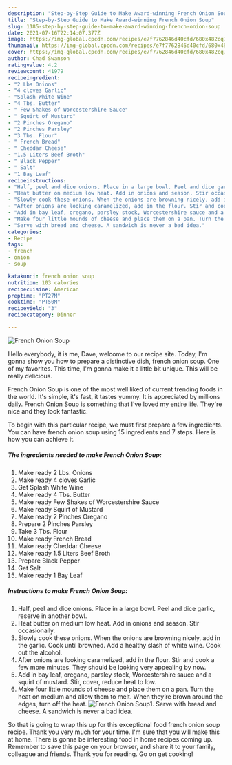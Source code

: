 ```yaml
---
description: "Step-by-Step Guide to Make Award-winning French Onion Soup"
title: "Step-by-Step Guide to Make Award-winning French Onion Soup"
slug: 1185-step-by-step-guide-to-make-award-winning-french-onion-soup
date: 2021-07-16T22:14:07.377Z
image: https://img-global.cpcdn.com/recipes/e7f7762846d40cfd/680x482cq70/french-onion-soup-recipe-main-photo.jpg
thumbnail: https://img-global.cpcdn.com/recipes/e7f7762846d40cfd/680x482cq70/french-onion-soup-recipe-main-photo.jpg
cover: https://img-global.cpcdn.com/recipes/e7f7762846d40cfd/680x482cq70/french-onion-soup-recipe-main-photo.jpg
author: Chad Swanson
ratingvalue: 4.2
reviewcount: 41979
recipeingredient:
- "2 Lbs Onions"
- "4 cloves Garlic"
- "Splash White Wine"
- "4 Tbs. Butter"
- " Few Shakes of Worcestershire Sauce"
- " Squirt of Mustard"
- "2 Pinches Oregano"
- "2 Pinches Parsley"
- "3 Tbs. Flour"
- " French Bread"
- " Cheddar Cheese"
- "1.5 Liters Beef Broth"
- " Black Pepper"
- " Salt"
- "1 Bay Leaf"
recipeinstructions:
- "Half, peel and dice onions. Place in a large bowl. Peel and dice garlic, reserve in another bowl."
- "Heat butter on medium low heat. Add in onions and season. Stir occasionally."
- "Slowly cook these onions. When the onions are browning nicely, add in the garlic. Cook until browned. Add a healthy slash of white wine. Cook out the alcohol."
- "After onions are looking caramelized, add in the flour. Stir and cook a few more minutes. They should be looking very appealing by now."
- "Add in bay leaf, oregano, parsley stock, Worcestershire sauce and a squirt of mustard. Stir, cover, reduce heat to low."
- "Make four little mounds of cheese and place them on a pan. Turn the heat on medium and allow them to melt. When they’re brown around the edges, turn off the heat."
- "Serve with bread and cheese. A sandwich is never a bad idea."
categories:
- Recipe
tags:
- french
- onion
- soup

katakunci: french onion soup 
nutrition: 103 calories
recipecuisine: American
preptime: "PT27M"
cooktime: "PT50M"
recipeyield: "3"
recipecategory: Dinner

---
```



![French Onion Soup](https://img-global.cpcdn.com/recipes/e7f7762846d40cfd/680x482cq70/french-onion-soup-recipe-main-photo.jpg)

Hello everybody, it is me, Dave, welcome to our recipe site. Today, I'm gonna show you how to prepare a distinctive dish, french onion soup. One of my favorites. This time, I'm gonna make it a little bit unique. This will be really delicious.



French Onion Soup is one of the most well liked of current trending foods in the world. It's simple, it's fast, it tastes yummy. It is appreciated by millions daily. French Onion Soup is something that I've loved my entire life. They're nice and they look fantastic.


To begin with this particular recipe, we must first prepare a few ingredients. You can have french onion soup using 15 ingredients and 7 steps. Here is how you can achieve it.

<!--inarticleads1-->

##### The ingredients needed to make French Onion Soup:

1. Make ready 2 Lbs. Onions
1. Make ready 4 cloves Garlic
1. Get Splash White Wine
1. Make ready 4 Tbs. Butter
1. Make ready  Few Shakes of Worcestershire Sauce
1. Make ready  Squirt of Mustard
1. Make ready 2 Pinches Oregano
1. Prepare 2 Pinches Parsley
1. Take 3 Tbs. Flour
1. Make ready  French Bread
1. Make ready  Cheddar Cheese
1. Make ready 1.5 Liters Beef Broth
1. Prepare  Black Pepper
1. Get  Salt
1. Make ready 1 Bay Leaf




<!--inarticleads2-->

##### Instructions to make French Onion Soup:

1. Half, peel and dice onions. Place in a large bowl. Peel and dice garlic, reserve in another bowl.
1. Heat butter on medium low heat. Add in onions and season. Stir occasionally.
1. Slowly cook these onions. When the onions are browning nicely, add in the garlic. Cook until browned. Add a healthy slash of white wine. Cook out the alcohol.
1. After onions are looking caramelized, add in the flour. Stir and cook a few more minutes. They should be looking very appealing by now.
1. Add in bay leaf, oregano, parsley stock, Worcestershire sauce and a squirt of mustard. Stir, cover, reduce heat to low.
1. Make four little mounds of cheese and place them on a pan. Turn the heat on medium and allow them to melt. When they’re brown around the edges, turn off the heat.
<img src="//assets-global.cpcdn.com/assets/icons/button_play-2c75c40dde080a61004c1f40b05d8f140eaff45d7e9e6481dc71c63d2e7c4909.png" alt="French Onion Soup">1. Serve with bread and cheese. A sandwich is never a bad idea.




So that is going to wrap this up for this exceptional food french onion soup recipe. Thank you very much for your time. I'm sure that you will make this at home. There is gonna be interesting food in home recipes coming up. Remember to save this page on your browser, and share it to your family, colleague and friends. Thank you for reading. Go on get cooking!
